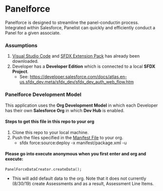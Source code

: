 # Panelforce

Panelforce is designed to streamline the panel-conductin process. Integrated within Salesforce, Panelist can quickly and efficiently conduct a Panel for a given associate.

### Assumptions
1. [Visual Studio Code](https://code.visualstudio.com/) and [SFDX Extension Pack](https://marketplace.visualstudio.com/items?itemName=salesforce.salesforcedx-vscode) has already been downloaded.
2. Developer has a **Developer Edition** which is connected to a local **SFDX Project**.
    - See: https://developer.salesforce.com/docs/atlas.en-us.sfdx_dev.meta/sfdx_dev/sfdx_dev_auth_web_flow.htm


### Panelforce Development Model

This application uses the **Org Development Model** in which each Developer has their own **Salesforce Org** in which **Dev Hub** is enabled.

#### Steps to get this file in this repo to your org ####
1. Clone this repo to your local machine.
2. Push the files specified in the [Manifest File](https://github.com/revaturelabs/panelforce/blob/master/manifest/package.xml) to your org.
    - sfdx force:source:deploy -x manifest/package.xml -u <insertUsernameHere>
        
        
        
#### Please go into execute anonymous when you first enter and org and execute: ####
    PanelForceDataCreator.createData();
- This will add default data to the org. Note that it does not currently (8/30/19) create Assessments and as a result, Assessment Line Items.




